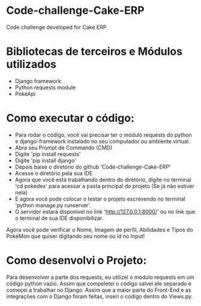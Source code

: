 # Code-challenge-Cake-ERP
Code challenge developed for Cake ERP

# Bibliotecas de terceiros e Módulos utilizados
- Django framework
- Python requests module
- PokéApi

# Como executar o código:
- Para rodar o código, você vai precisar ter o módulo requests do python e django-framework instalado no seu computador ou ambiente virtual.
- Abra seu Prompt de Commando (CMD)
- Digite 'pip install requests'
- Digite 'pip install django'
- Depois baixe o diretório do github 'Code-challenge-Cake-ERP'
- Acesse o diretório pela sua IDE
- Agora que você está trabalhando dentro do diretório, digite no terminal 'cd pokedex' para acessar a pasta principal do projeto (Se já não estiver nela)
- E agora você pode colocar o testar o projeto escrevendo no terminal 'python manage.py runserver'.
- O servidor estará disponível no link 'http://127.0.0.1:8000/' ou no link que o terminal de sua IDE disponibilizar.

Agora você pode verificar o Nome, Imagem de perfil, Abilidades e Tipos do PokéMon que quiser digitando seu nome ou id no Input!

# Como desenvolvi o Projeto:
Para desenvolver a parte dos requests, eu utilizei o modulo requests em um código python vazio. Assim que compeletei o código salvei ele separado e começei a trabalhar no Django. Assim que a maior parte do Front-End e as integrações com o Django foram feitas, inseri o código dentro do Views.py.

